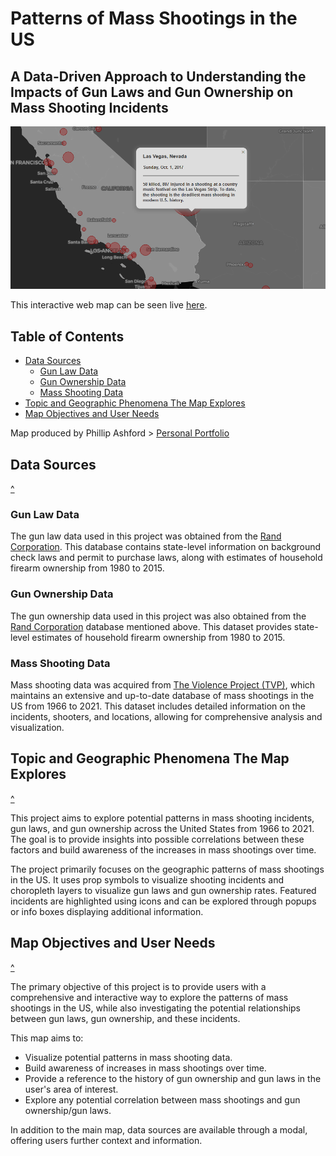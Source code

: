 # Patterns of Mass Shootings in the US

## A Data-Driven Approach to Understanding the Impacts of Gun Laws and Gun Ownership on Mass Shooting Incidents 

![Screenshot of the map](img/screenshot.png)

This interactive web map can be seen live [here](https://phillipashford.github.io/us-mass-shootings-1966-2022/).

## Table of Contents

- [Data Sources](#Data-Sources)
    - [Gun Law Data](#Gun-Law-Data)
    - [Gun Ownership Data](#Gun-Ownership-Data)
    - [Mass Shooting Data](#Mass-Shooting-Data)
- [Topic and Geographic Phenomena The Map Explores](#Topic-and-geographic-phenomena-the-map-explores)
- [Map Objectives and User Needs](#Map-objectives-and-user-needs)

Map produced by Phillip Ashford > [Personal Portfolio](https://phillipashford.github.io/)

## Data Sources

[^](#table-of-contents) 

### Gun Law Data

The gun law data used in this project was obtained from the [Rand Corporation](https://www.rand.org/pubs/tools/TL354.html). This database contains state-level information on background check laws and permit to purchase laws, along with estimates of household firearm ownership from 1980 to 2015.

### Gun Ownership Data

The gun ownership data used in this project was also obtained from the [Rand Corporation](https://www.rand.org/pubs/tools/TL354.html) database mentioned above. This dataset provides state-level estimates of household firearm ownership from 1980 to 2015.

### Mass Shooting Data

Mass shooting data was acquired from [The Violence Project (TVP)](https://www.theviolenceproject.org/), which maintains an extensive and up-to-date database of mass shootings in the US from 1966 to 2021. This dataset includes detailed information on the incidents, shooters, and locations, allowing for comprehensive analysis and visualization.

## Topic and Geographic Phenomena The Map Explores

[^](#table-of-contents)

This project aims to explore potential patterns in mass shooting incidents, gun laws, and gun ownership across the United States from 1966 to 2021. The goal is to provide insights into possible correlations between these factors and build awareness of the increases in mass shootings over time.

The project primarily focuses on the geographic patterns of mass shootings in the US. It uses prop symbols to visualize shooting incidents and choropleth layers to visualize gun laws and gun ownership rates. Featured incidents are highlighted using icons and can be explored through popups or info boxes displaying additional information.

## Map Objectives and User Needs

[^](#table-of-contents)

The primary objective of this project is to provide users with a comprehensive and interactive way to explore the patterns of mass shootings in the US, while also investigating the potential relationships between gun laws, gun ownership, and these incidents.

This map aims to:

- Visualize potential patterns in mass shooting data.
- Build awareness of increases in mass shootings over time.
- Provide a reference to the history of gun ownership and gun laws in the user's area of interest.
- Explore any potential correlation between mass shootings and gun ownership/gun laws.

In addition to the main map, data sources are available through a modal, offering users further context and information.